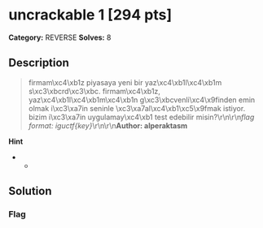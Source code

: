 # uncrackable 1 [294 pts]

**Category:** REVERSE
**Solves:** 8

## Description
>firmam\xc4\xb1z piyasaya yeni bir yaz\xc4\xb1l\xc4\xb1m s\xc3\xbcrd\xc3\xbc. firmam\xc4\xb1z, yaz\xc4\xb1l\xc4\xb1m\xc4\xb1n g\xc3\xbcvenli\xc4\x9finden emin olmak i\xc3\xa7in seninle \xc3\xa7al\xc4\xb1\xc5\x9fmak istiyor. bizim i\xc3\xa7in uygulamay\xc4\xb1 test edebilir misin?\r\n\r\n*flag format: iguctf{key}*\r\n\r\n**Author: alperaktasm**

**Hint**
* -

## Solution

### Flag

